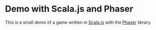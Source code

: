 # Demo with Scala.js and Phaser

This is a small demo of a game written in [Scala.js](http://www.scala-js.org/) with the [Phaser](http://phaser.io/) library.
